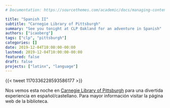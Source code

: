 ```yaml
---
# Documentation: https://sourcethemes.com/academic/docs/managing-content/

title: "Spanish II"
subtitle: "Carnegie Library of Pittsburgh"
summary: "See you tonight at CLP Oakland for an adventure in Spanish"
authors: ["icaoberg"]
tags: ["clp", "pittsburgh"]
categories: []
date: 2019-12-04T10:00:00-00:00
lastmod: 2019-12-04T10:00:00-00:00
featured: false
draft: false
projects: ["latinx", "language"]
---
```


{{< tweet 1170336228593586177 >}}

Nos vemos esta noche en [Carnegie Library of Pittsburgh](https://www.carnegielibrary.org/) para una divertida experiencia en español/castellano. Para mayor información visitar la página web de la biblioteca.
